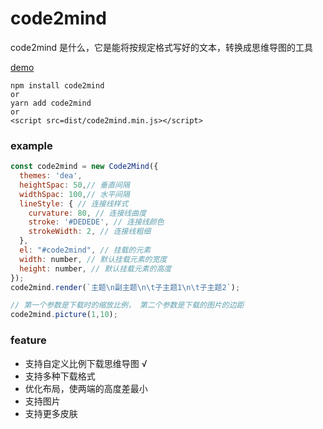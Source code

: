 # code2mind

code2mind 是什么，它是能将按规定格式写好的文本，转换成思维导图的工具

[demo](https://robinwp.github.io/blog/code2mind)
```
npm install code2mind 
or 
yarn add code2mind
or
<script src=dist/code2mind.min.js></script>
```

### example
```js
const code2mind = new Code2Mind({
  themes: 'dea',
  heightSpac: 50,// 垂直间隔
  widthSpac: 100,// 水平间隔
  lineStyle: { // 连接线样式
    curvature: 80, // 连接线曲度
    stroke: '#DEDEDE', // 连接线颜色
    strokeWidth: 2, // 连接线粗细
  }, 
  el: "#code2mind", // 挂载的元素
  width: number, // 默认挂载元素的宽度
  height: number, // 默认挂载元素的高度
});
code2mind.render(`主题\n副主题\n\t子主题1\n\t子主题2`);

// 第一个参数是下载时的缩放比例， 第二个参数是下载的图片的边距
code2mind.picture(1,10); 
```

### feature

* 支持自定义比例下载思维导图 √
* 支持多种下载格式
* 优化布局，使两端的高度差最小
* 支持图片
* 支持更多皮肤
